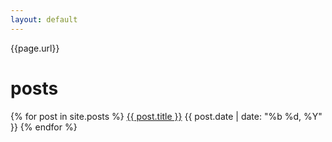 ```yaml
---
layout: default
---
```

{{page.url}}
# posts
{% for post in site.posts %}
[{{ post.title }}]({{post.url}}) {{ post.date | date: "%b %d, %Y" }} 
{% endfor %}